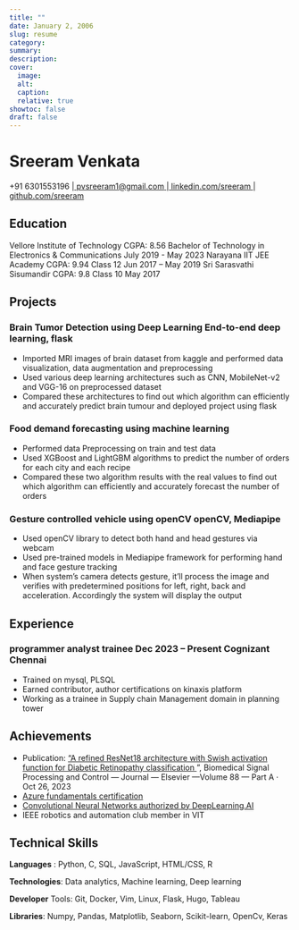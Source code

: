```yaml
---
title: ""
date: January 2, 2006 
slug: resume
category:
summary:
description: 
cover:
  image:
  alt:
  caption: 
  relative: true
showtoc: false
draft: false
---
```


# Sreeram Venkata


+91 6301553196 |[ pvsreeram1@gmail.com ](mailto:x@x.com)|[ linkedin.com/sreeram ](https://www.linkedin.com/in/sreeram-venkata-484a69194/)|[ github.com/sreeram](https://github.com/sreeram2022)

## Education

Vellore Institute of Technology CGPA: 8.56 Bachelor of Technology in Electronics & Communications July 2019 - May 2023 Narayana IIT JEE Academy CGPA: 9.94 Class 12 Jun 2017 – May 2019 Sri Sarasvathi Sisumandir CGPA: 9.8 Class 10 May 2017

## Projects

### Brain Tumor Detection using Deep Learning End-to-end deep learning, flask

- Imported MRI images of brain dataset from kaggle and performed data visualization, data augmentation and preprocessing
- Used various deep learning architectures such as CNN, MobileNet-v2 and VGG-16 on preprocessed dataset
- Compared these architectures to find out which algorithm can efficiently and accurately predict brain tumour and deployed project using flask

### Food demand forecasting using machine learning

- Performed data Preprocessing on train and test data
- Used XGBoost and LightGBM algorithms to predict the number of orders for each city and each recipe
- Compared these two algorithm results with the real values to find out which algorithm can efficiently and accurately forecast the number of orders

### Gesture controlled vehicle using openCV openCV, Mediapipe

- Used openCV library to detect both hand and head gestures via webcam
- Used pre-trained models in Mediapipe framework for performing hand and face gesture tracking
- When system’s camera detects gesture, it’ll process the image and verifies with predetermined positions for left, right, back and acceleration. Accordingly the system will display the output

## Experience

### programmer analyst trainee Dec 2023 – Present Cognizant Chennai

- Trained on mysql, PLSQL
- Earned contributor, author certifications on kinaxis platform
- Working as a trainee in Supply chain Management domain in planning tower

## Achievements

- Publication: [“A refined ResNet18 architecture with Swish activation function for Diabetic Retinopathy classification ](https://www.sciencedirect.com/science/article/abs/pii/S1746809423010637)”, Biomedical Signal Processing and Control — Journal — Elsevier —Volume 88 — Part A · Oct 26, 2023
- [Azure fundamentals certification](https://www.credly.com/badges/0c53b5d9-61fb-4640-acd4-d237d38ea92a)
- [Convolutional Neural Networks authorized by DeepLearning.AI](https://coursera.org/share/323487dbfa397ab0320d79a7dd2a86b2)
- IEEE robotics and automation club member in VIT

## Technical Skills

**Languages** : Python, C, SQL, JavaScript, HTML/CSS, R

**Technologies**: Data analytics, Machine learning, Deep learning

**Developer** Tools: Git, Docker, Vim, Linux, Flask, Hugo, Tableau

**Libraries**: Numpy, Pandas, Matplotlib, Seaborn, Scikit-learn, OpenCv, Keras
    
